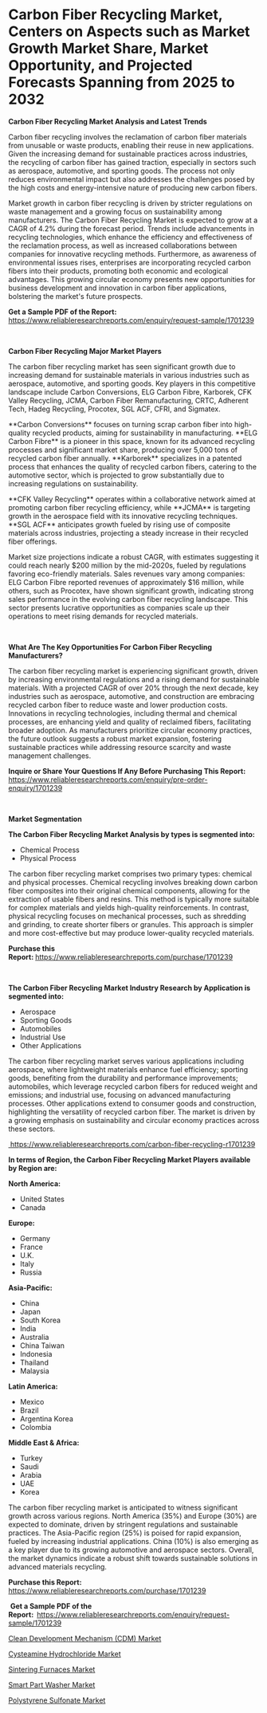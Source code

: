 <p><h1>Carbon Fiber Recycling Market, Centers on Aspects such as Market Growth Market Share, Market Opportunity, and Projected Forecasts Spanning from 2025 to 2032</h1></p><p><strong>Carbon Fiber Recycling Market Analysis and Latest Trends</strong></p>
<p><p>Carbon fiber recycling involves the reclamation of carbon fiber materials from unusable or waste products, enabling their reuse in new applications. Given the increasing demand for sustainable practices across industries, the recycling of carbon fiber has gained traction, especially in sectors such as aerospace, automotive, and sporting goods. The process not only reduces environmental impact but also addresses the challenges posed by the high costs and energy-intensive nature of producing new carbon fibers.</p><p>Market growth in carbon fiber recycling is driven by stricter regulations on waste management and a growing focus on sustainability among manufacturers. The Carbon Fiber Recycling Market is expected to grow at a CAGR of 4.2% during the forecast period. Trends include advancements in recycling technologies, which enhance the efficiency and effectiveness of the reclamation process, as well as increased collaborations between companies for innovative recycling methods. Furthermore, as awareness of environmental issues rises, enterprises are incorporating recycled carbon fibers into their products, promoting both economic and ecological advantages. This growing circular economy presents new opportunities for business development and innovation in carbon fiber applications, bolstering the market's future prospects.</p></p>
<p><strong>Get a Sample PDF of the Report:&nbsp;</strong> <a href="https://www.reliableresearchreports.com/enquiry/request-sample/1701239?utm_campaign=115&utm_medium=2&utm_source=Github&utm_content=ia&utm_term=09012025&utm_id=carbon-fiber-recycling">https://www.reliableresearchreports.com/enquiry/request-sample/1701239</a></p>
<p>&nbsp;</p>
<p><strong>Carbon Fiber Recycling Major Market Players</strong></p>
<p><p>The carbon fiber recycling market has seen significant growth due to increasing demand for sustainable materials in various industries such as aerospace, automotive, and sporting goods. Key players in this competitive landscape include Carbon Conversions, ELG Carbon Fibre, Karborek, CFK Valley Recycling, JCMA, Carbon Fiber Remanufacturing, CRTC, Adherent Tech, Hadeg Recycling, Procotex, SGL ACF, CFRI, and Sigmatex.</p><p>**Carbon Conversions** focuses on turning scrap carbon fiber into high-quality recycled products, aiming for sustainability in manufacturing. **ELG Carbon Fibre** is a pioneer in this space, known for its advanced recycling processes and significant market share, producing over 5,000 tons of recycled carbon fiber annually. **Karborek** specializes in a patented process that enhances the quality of recycled carbon fibers, catering to the automotive sector, which is projected to grow substantially due to increasing regulations on sustainability.</p><p>**CFK Valley Recycling** operates within a collaborative network aimed at promoting carbon fiber recycling efficiency, while **JCMA** is targeting growth in the aerospace field with its innovative recycling techniques. **SGL ACF** anticipates growth fueled by rising use of composite materials across industries, projecting a steady increase in their recycled fiber offerings.</p><p>Market size projections indicate a robust CAGR, with estimates suggesting it could reach nearly $200 million by the mid-2020s, fueled by regulations favoring eco-friendly materials. Sales revenues vary among companies: ELG Carbon Fibre reported revenues of approximately $16 million, while others, such as Procotex, have shown significant growth, indicating strong sales performance in the evolving carbon fiber recycling landscape. This sector presents lucrative opportunities as companies scale up their operations to meet rising demands for recycled materials.</p></p>
<p>&nbsp;</p>
<p><strong>What Are The Key Opportunities For Carbon Fiber Recycling Manufacturers?</strong></p>
<p><p>The carbon fiber recycling market is experiencing significant growth, driven by increasing environmental regulations and a rising demand for sustainable materials. With a projected CAGR of over 20% through the next decade, key industries such as aerospace, automotive, and construction are embracing recycled carbon fiber to reduce waste and lower production costs. Innovations in recycling technologies, including thermal and chemical processes, are enhancing yield and quality of reclaimed fibers, facilitating broader adoption. As manufacturers prioritize circular economy practices, the future outlook suggests a robust market expansion, fostering sustainable practices while addressing resource scarcity and waste management challenges.</p></p>
<p><strong>Inquire or Share Your Questions If Any Before Purchasing This Report:</strong> <a href="https://www.reliableresearchreports.com/enquiry/pre-order-enquiry/1701239?utm_campaign=115&utm_medium=2&utm_source=Github&utm_content=ia&utm_term=09012025&utm_id=carbon-fiber-recycling">https://www.reliableresearchreports.com/enquiry/pre-order-enquiry/1701239</a></p>
<p>&nbsp;</p>
<p><strong>Market Segmentation</strong></p>
<p><strong>The Carbon Fiber Recycling Market Analysis by types is segmented into:</strong></p>
<p><ul><li>Chemical Process</li><li>Physical Process</li></ul></p>
<p><p>The carbon fiber recycling market comprises two primary types: chemical and physical processes. Chemical recycling involves breaking down carbon fiber composites into their original chemical components, allowing for the extraction of usable fibers and resins. This method is typically more suitable for complex materials and yields high-quality reinforcements. In contrast, physical recycling focuses on mechanical processes, such as shredding and grinding, to create shorter fibers or granules. This approach is simpler and more cost-effective but may produce lower-quality recycled materials.</p></p>
<p><strong>Purchase this Report:&nbsp;</strong><a href="https://www.reliableresearchreports.com/purchase/1701239?utm_campaign=115&utm_medium=2&utm_source=Github&utm_content=ia&utm_term=09012025&utm_id=carbon-fiber-recycling">https://www.reliableresearchreports.com/purchase/1701239</a></p>
<p>&nbsp;</p>
<p><strong>The Carbon Fiber Recycling Market Industry Research by Application is segmented into:</strong></p>
<p><ul><li>Aerospace</li><li>Sporting Goods</li><li>Automobiles</li><li>Industrial Use</li><li>Other Applications</li></ul></p>
<p><p>The carbon fiber recycling market serves various applications including aerospace, where lightweight materials enhance fuel efficiency; sporting goods, benefiting from the durability and performance improvements; automobiles, which leverage recycled carbon fibers for reduced weight and emissions; and industrial use, focusing on advanced manufacturing processes. Other applications extend to consumer goods and construction, highlighting the versatility of recycled carbon fiber. The market is driven by a growing emphasis on sustainability and circular economy practices across these sectors.</p></p>
<p><a href="https://www.reliableresearchreports.com/carbon-fiber-recycling-r1701239?utm_campaign=115&utm_medium=2&utm_source=Github&utm_content=ia&utm_term=09012025&utm_id=carbon-fiber-recycling">&nbsp;https://www.reliableresearchreports.com/carbon-fiber-recycling-r1701239</a></p>
<p><strong>In terms of Region, the Carbon Fiber Recycling Market Players available by Region are:</strong></p>
<p>
    <p> <strong> North America: </strong>
        <ul>
            <li>United States</li>
            <li>Canada</li>
        </ul>
        </p> 
    <p> <strong> Europe: </strong>
        <ul>
            <li>Germany</li>
            <li>France</li>
            <li>U.K.</li>
            <li>Italy</li>
            <li>Russia</li>
        </ul>
        </p> 
    <p> <strong> Asia-Pacific: </strong>
        <ul>
            <li>China</li>
            <li>Japan</li>
            <li>South Korea</li>
            <li>India</li>
            <li>Australia</li>
            <li>China Taiwan</li>
            <li>Indonesia</li>
            <li>Thailand</li>
            <li>Malaysia</li>
        </ul>
        </p> 
    <p> <strong> Latin America: </strong>
        <ul>
            <li>Mexico</li>
            <li>Brazil</li>
            <li>Argentina Korea</li>
            <li>Colombia</li>
        </ul>
        </p> 
    <p> <strong> Middle East & Africa: </strong>
        <ul>
            <li>Turkey</li>
            <li>Saudi</li>
            <li>Arabia</li>
            <li>UAE</li>
            <li>Korea</li>
        </ul>
    </p>
    </p>
<p><p>The carbon fiber recycling market is anticipated to witness significant growth across various regions. North America (35%) and Europe (30%) are expected to dominate, driven by stringent regulations and sustainable practices. The Asia-Pacific region (25%) is poised for rapid expansion, fueled by increasing industrial applications. China (10%) is also emerging as a key player due to its growing automotive and aerospace sectors. Overall, the market dynamics indicate a robust shift towards sustainable solutions in advanced materials recycling.</p></p>
<p><strong>Purchase this Report: </strong><a href="https://www.reliableresearchreports.com/purchase/1701239?utm_campaign=115&utm_medium=2&utm_source=Github&utm_content=ia&utm_term=09012025&utm_id=carbon-fiber-recycling">https://www.reliableresearchreports.com/purchase/1701239</a></p>
<p>&nbsp;<strong>Get a Sample PDF of the Report:&nbsp;&nbsp;</strong><a href="https://www.reliableresearchreports.com/enquiry/request-sample/1701239?utm_campaign=115&utm_medium=2&utm_source=Github&utm_content=ia&utm_term=09012025&utm_id=carbon-fiber-recycling">https://www.reliableresearchreports.com/enquiry/request-sample/1701239</a></p>
<p><strong></strong></p>
<p><p><a href="https://github.com/arnoldannice0/Market-Research-Report-List-1/blob/main/clean-development-mechanism-cdm-market.md?utm_campaign=115&utm_medium=2&utm_source=Github&utm_content=ia&utm_term=09012025&utm_id=carbon-fiber-recycling">Clean Development Mechanism (CDM) Market</a></p><p><a href="https://github.com/bensemilia864/Market-Research-Report-List-1/blob/main/cysteamine-hydrochloride-market.md?utm_campaign=115&utm_medium=2&utm_source=Github&utm_content=ia&utm_term=09012025&utm_id=carbon-fiber-recycling">Cysteamine Hydrochloride Market</a></p><p><a href="https://github.com/JakirUddin651/Market-Research-Report-List-1/blob/main/sintering-furnaces-market.md?utm_campaign=115&utm_medium=2&utm_source=Github&utm_content=ia&utm_term=09012025&utm_id=carbon-fiber-recycling">Sintering Furnaces Market</a></p><p><a href="https://github.com/justalichtenberger/Market-Research-Report-List-1/blob/main/smart-part-washer-market.md?utm_campaign=115&utm_medium=2&utm_source=Github&utm_content=ia&utm_term=09012025&utm_id=carbon-fiber-recycling">Smart Part Washer Market</a></p><p><a href="https://github.com/gerdabatiskzv9/Market-Research-Report-List-1/blob/main/polystyrene-sulfonate-market.md?utm_campaign=115&utm_medium=2&utm_source=Github&utm_content=ia&utm_term=09012025&utm_id=carbon-fiber-recycling">Polystyrene Sulfonate Market</a></p></p>